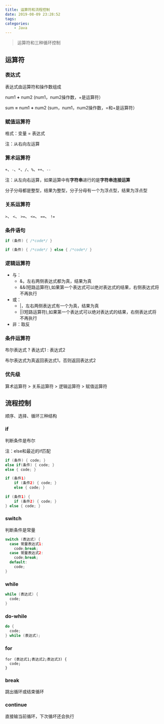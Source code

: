 ```yaml
---
title: 运算符和流程控制
date: 2019-08-09 23:28:52
tags:
categories:
	- Java
---
```


> 运算符和三种循环控制

<!--more-->

## 运算符

### 表达式

表达式由运算符和操作数组成

num1 **+** num2 (num1，num2操作数，+是运算符）

sum **=** num1 **+** num2 (sum，num1，num2操作数，=和+是运算符）

### 赋值运算符

格式：变量 = 表达式

注：从右向左运算

### 算术运算符

`+`、`-`、`*`、`/`、`%`、`++`、`--`

注：从左向右运算，如果运算中有**字符串**进行的是**字符串连接运算**

分子分母都是整型，结果为整型，分子分母有一个为浮点型，结果为浮点型

### 关系运算符

`>`、 `<`、 `>=`、 `<=`、 `==`、 `!=`

### 条件语句

```java
if (条件) { /*code*/ }

if (条件) { /*code*/ } else { /*code*/ }
```

### 逻辑运算符

- 与：
  - &，左右两侧表达式都为真，结果为真
  - &&(短路运算符),如果第一个表达式可以绝对表达式的结果，右侧表达式将不再执行
- 或：
  - |，左右两侧表达式有一个为真，结果为真
  - ||(短路运算符),如果第一个表达式可以绝对表达式的结果，右侧表达式将不再执行
- 非：取反

### 条件运算符

布尔表达式 ? 表达式1 : 表达式2

布尔表达式为真返回表达式1，否则返回表达式2

### 优先级

算术运算符 > 关系运算符 > 逻辑运算符 > 赋值运算符



## 流程控制

顺序、选择、循环三种结构

### if

判断条件是布尔

注：else和最近的if匹配

```java
if (条件) { code; } 
else if(条件) { code; }
else { code; }

if (条件1)
	if (条件2) { code; }
	else { code; }
	
if (条件1) {
	if (条件2) { code; }
} else { code; }
```

### switch

判断条件是常量

```java
switch (表达式) {
  case 常量表达式1:
  	code;break;
  case 常量表达式2:
  	code;break;
  default:
  	code;
}
```

### while

```java
while (表达式) {
  code;
}
```

### do-while

```java
do {
  code;
} while (表达式);
```

### for

```
for (表达式1;表达式2;表达式3) {
  code;
}
```

### break

跳出循环或结束循环

### continue

直接输当前循环，下次循坏还会执行









